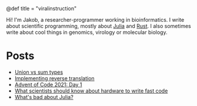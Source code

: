 @def title = "viralinstruction"

Hi! I'm Jakob, a researcher-programmer working in bioinformatics. I write about scientific programming, mostly about [Julia](https://julialang.org/) and [Rust](https://www.rust-lang.org/). I also sometimes write about cool things in genomics, virology or molecular biology.

# Posts
* [Union vs sum types](/posts/uniontypes)
* [Implementing reverse translation](/posts/codonset)
* [Advent of Code 2021: Day 1](/posts/aoc2021_1)
* [What scientists should know about hardware to write fast code](/posts/hardware)
* [What's bad about Julia?](/posts/badjulia)
